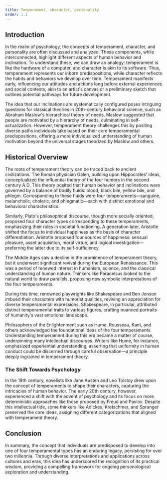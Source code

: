 ```yaml
---
title: Temperament, character, personality
order: 1.1
---
```

## Introduction

In the realm of psychology, the concepts of temperament, character, and personality are often discussed and analyzed. These components, while interconnected, highlight different aspects of human behavior and inclination. To understand these, we can draw an analogy: temperament is like the hardware of a computer, and character is akin to its software. Thus, temperament represents our inborn predispositions, while character reflects the habits and behaviors we develop over time. Temperament manifests early, influencing our attitudes and actions long before external experiences and social contexts, akin to an artist's canvas or a preliminary sketch that outlines potential pathways for future development.

The idea that our inclinations are systematically configured poses intriguing questions for classical theories in 20th-century behavioral science, such as Abraham Maslow's hierarchical theory of needs. Maslow suggested that people are motivated by a hierarchy of needs, culminating in self-actualization. However, temperament theory challenges this by positing diverse paths individuals take based on their core temperamental predispositions, offering a more individualized understanding of human motivation beyond the universal stages theorized by Maslow and others. 

## Historical Overview

The roots of temperament theory can be traced back to ancient civilizations. The Roman physician Galen, building upon Hippocrates' ideas, conceptualized the influential theory of the four humors in the second century A.D. This theory posited that human behavior and inclinations were governed by a balance of bodily fluids: blood, black bile, yellow bile, and phlegm. Corresponding to these fluids were four temperaments—sanguine, melancholic, choleric, and phlegmatic—each with distinct emotional and behavioral characteristics.

Similarly, Plato's philosophical discourse, though more socially oriented, proposed four character types corresponding to these temperaments, emphasizing their roles in societal functioning. A generation later, Aristotle shifted the focus to individual happiness as the basis of character differentiation. Aristotle proposed four sources of happiness: sensual pleasure, asset acquisition, moral virtue, and logical investigation—preferring the latter due to its self-sufficiency.

The Middle Ages saw a decline in the prominence of temperament theory, but it underwent significant revival during the European Renaissance. This was a period of renewed interest in humanism, science, and the classical understanding of human nature. Thinkers like Paracelsus looked to the natural world to draw parallels, proposing new symbolic interpretations of the four temperaments. 

During this time, renowned playwrights like Shakespeare and Ben Jonson imbued their characters with humorist qualities, reviving an appreciation for diverse temperamental expressions. Shakespeare, in particular, attributed distinct temperamental traits to various figures, crafting nuanced portraits of humanity's vast emotional landscape.

Philosophers of the Enlightenment such as Hume, Rousseau, Kant, and others acknowledged the foundational ideas of the four temperaments. Understanding temperament during this era became a matter of course, underpinning many intellectual discourses. Writers like Hume, for instance, emphasized experiential understanding, asserting that uniformity in human conduct could be discerned through careful observation—a principle deeply ingrained in temperament theory.

### The Shift Towards Psychology

In the 19th century, novelists like Jane Austen and Leo Tolstoy drew upon the concept of temperaments to shape their characters, capturing the intricacies of human behavior. The early 20th century, however, experienced a shift with the advent of psychology and its focus on more deterministic approaches like those proposed by Freud and Pavlov. Despite this intellectual tide, some thinkers like Adickes, Kretschmer, and Spranger preserved the core ideas, assigning different categorizations that aligned with temperament theory. 

## Conclusion

In summary, the concept that individuals are predisposed to develop into one of four temperamental types has an enduring legacy, persisting for over two millennia. Through diverse interpretations and applications across cultures and eras, this idea has underscored the recognition of its practical wisdom, providing a compelling framework for ongoing personological exploration and understanding. 
